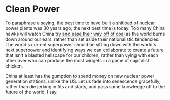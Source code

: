 # Clean Power

To paraphrase a saying, the best time to have built a shitload of nuclear power plants was 30 years ago; the next best time is today. Too many China hawks will watch China [try and ease their way off of coal](https://www.nytimes.com/2021/03/16/world/asia/china-coal-politics.html) as the world burns down around our ears, rather than set aside their nationalistic tendencies. The world's current superpower should be sitting down with the world's next superpower and identifying ways we can collaborate to create a future that isn't a blasted hellscape for our children, rather than vying with each other over who can produce the most widgets in a game of capitalist chicken.

China at least has the gumption to spend money on new nuclear power generation stations, unlike the US. Let us fade into senescence gracefully, rather than die jerking in fits and starts, and pass some knowledge off to the future of the world, I say.